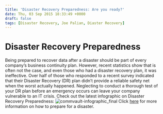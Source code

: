 ```yaml
---
title: 'Disaster Recovery Preparedness: Are you ready?'
date: Thu, 03 Sep 2015 18:33:49 +0000
draft: false
tags: [Disaster Recovery, Joe Palian, Diaster Recovery]
---
```


Disaster Recovery Preparedness
==============================

Being prepared to recover data after a disaster should be part of every company’s business continuity plan. However, recent statistics show that is often not the case, and even those who had a disaster recovery plan, it was ineffective. Over half of those who responded to a recent survey indicated that their Disaster Recovery (DR) plan didn’t provide a reliable safety net when the worst actually happened. Neglecting to conduct a thorough test of your DR plan before an emergency occurs can leave your company vulnerable to an IT crisis. Check out the latest infographic on Disaster Recovery Preparedness: ![commvault-infographic_final](//www.expedient.com/wp-content/uploads/2015/09/commvault-infographic_final1.jpg) Click [here](https://www.expedient.com/disaster-recovery-preparedness/) for more information on how to prepare for a disaster.